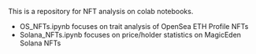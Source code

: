 This is a repository for NFT analysis on colab notebooks. 
- OS_NFTs.ipynb focuses on trait analysis of OpenSea ETH Profile NFTs
- Solana_NFTs.ipynb focuses on price/holder statistics on MagicEden Solana NFTs
